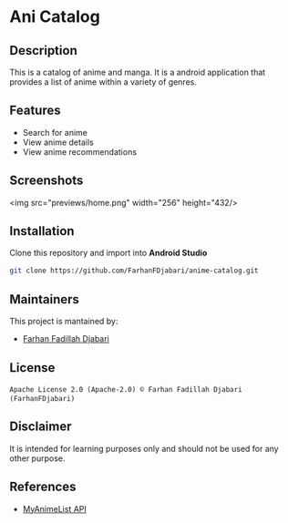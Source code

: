 # Ani Catalog
## Description
This is a catalog of anime and manga. It is a android application that provides a list of anime within a variety of genres.

## Features
* Search for anime
* View anime details
* View anime recommendations

## Screenshots
<img src="previews/home.png" width="256" height="432/>

## Installation
Clone this repository and import into **Android Studio**
```bash
git clone https://github.com/FarhanFDjabari/anime-catalog.git
```

## Maintainers
This project is mantained by:
* [Farhan Fadillah Djabari](https://github.com/FarhanFDjabari)

## License
```
Apache License 2.0 (Apache-2.0) © Farhan Fadillah Djabari (FarhanFDjabari)
```

## Disclaimer
It is intended for learning purposes only and should not be used for any other purpose.

## References
* [MyAnimeList API](https://myanimelist.net/apiconfig/references/api/v2)
